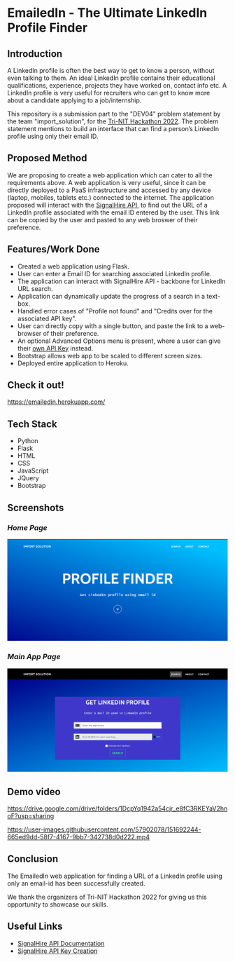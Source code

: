 # EmailedIn - The Ultimate LinkedIn Profile Finder

## Introduction
A LinkedIn profile is often the best way to get to know a person, without even talking to them. An ideal LinkedIn profile contains their educational qualifications, experience, projects they have worked on, contact info etc. A LinkedIn profile is very useful for recruiters who can get to know more about a candidate applying to a job/internship.

This repository is a submission part to the "DEV04" problem statement by the team "import_solution", for the [Tri-NIT Hackathon 2022](https://tri-nit-hackathon.github.io/).
The problem statement mentions to build an interface that can find a person’s LinkedIn profile using only their email ID. 

## Proposed Method
We are proposing to create a web application which can cater to all the requirements above. A web application is very useful, since it can be directly deployed to a PaaS infrastructure and accessed by any device (laptop, mobiles, tablets etc.) connected to the internet. The application proposed will interact with the [SignalHire API](https://www.signalhire.com/api), to find out the URL of a LinkedIn profile associated with the email ID entered by the user. This link can be copied by the user and pasted to any web broswer of their preference.

## Features/Work Done
* Created a web application using Flask.
* User can enter a Email ID for searching associated LinkedIn profile.
* The application can interact with SignalHire API - backbone for LinkedIn URL search.
* Application can dynamically update the progress of a search in a text-box.
* Handled error cases of "Profile not found" and "Credits over for the associated API key".
* User can directly copy with a single button, and paste the link to a web-browser of their preference.
* An optional Advanced Options menu is present, where a user can give their [own API Key](https://www.signalhire.com/apiIntegrations) instead.
* Bootstrap allows web app to be scaled to different screen sizes.
* Deployed entire application to Heroku.

## Check it out!
https://emailedin.herokuapp.com/

## Tech Stack
* Python
* Flask
* HTML
* CSS 
* JavaScript
* JQuery
* Bootstrap

## Screenshots

### *Home Page*
![home-page](/app_pics/home-page.png)

### *Main App Page*
![main-app-page](/app_pics/main-app-page.png)

## Demo video
https://drive.google.com/drive/folders/1DcpYq1942a54cjr_e8fC3RKEYaV2hnoF?usp=sharing

https://user-images.githubusercontent.com/57902078/151692244-665ed9dd-58f7-4167-9bb7-342738d0d222.mp4


## Conclusion
The EmailedIn web application for finding a URL of a LinkedIn profile using only an email-id has been successfully created.

We thank the organizers of Tri-NIT Hackathon 2022 for giving us this opportunity to showcase our skills.

## Useful Links
* [SignalHire API Documentation](https://www.signalhire.com/api)
* [SignalHire API Key Creation](https://www.signalhire.com/apiIntegrations)
